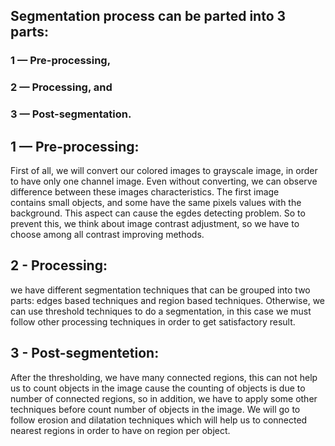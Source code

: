 
## Segmentation process can be parted into 3 parts:
### 1 — Pre-processing,
### 2 — Processing, and
### 3 — Post-segmentation.


## 1 — Pre-processing:

  First of all, we will convert our colored images to grayscale image, in order
to have only one channel image. Even without converting, we can observe
difference between these images characteristics. The first image         
contains small objects, and some have the same pixels values with the  
background. This aspect can cause the egdes detecting problem. 
So to prevent this, we think about image contrast adjustment, so we have to choose
among all contrast improving methods.

## 2  - Processing:

  we have different segmentation techniques that can be grouped into two parts: 
edges based techniques and region based techniques.
Otherwise, we can use threshold techniques to do a segmentation, in this case 
we must follow other processing techniques in order to get satisfactory result.

## 3  - Post-segmentetion:

  After the thresholding, we have many connected regions, this can not help us to count 
objects in the image cause the counting of objects is due to number of connected regions, so 
in addition, we have to apply some other techniques before count number of objects in the image.
We will go to follow erosion and dilatation techniques which will help us to connected 
nearest regions in order to have on region per object.
